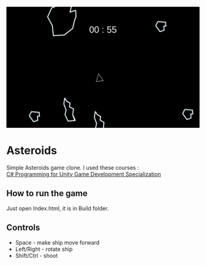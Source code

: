 ![](Wallpaper.png)

# Asteroids
Simple Asteroids game clone. I used these courses : <br/>
[C# Programming for Unity Game Development Specialization](https://www.coursera.org/specializations/programming-unity-game-development)

## How to run the game
Just open Index.html, it is in Build folder.

## Controls
* Space - make ship move forward
* Left/Right - rotate ship
* Shift/Ctrl - shoot
